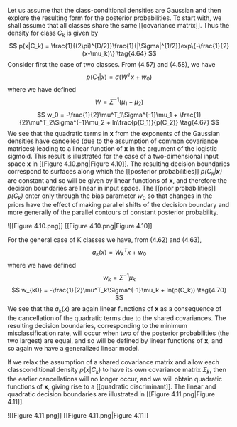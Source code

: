 Let us assume that the class-conditional densities are Gaussian and then explore the resulting form for the posterior probabilities. To start with, we shall assume that all classes share the same [[covariance matrix]]. Thus the density for class $C_k$ is given by
$$
p(x|C_k) = \frac{1}{(2\pi)^{D/2}}\frac{1}{|\Sigma|^{1/2}}exp\{-\frac{1}{2}(x-\mu_k)\}
\tag{4.64}
$$
Consider first the case of two classes. From (4.57) and (4.58), we have
$$
p(C_1|x) = \sigma(W^Tx + w_0)
\tag{4.65}
$$
where we have defined
$$
W = \Sigma^{-1}(\mu_1 - \mu_2)
\tag{4.66}
$$
$$
w_0 = -\frac{1}{2}\mu^T_1\Sigma^{-1}\mu_1 + \frac{1}{2}\mu^T_2\Sigma^{-1}\mu_2 + ln\frac{p(C_1)}{p(C_2)}
\tag{4.67}
$$
We see that the quadratic terms in **x** from the exponents of the Gaussian densities have cancelled (due to the assumption of common covariance matrices) leading to a linear function of **x** in the argument of the logistic sigmoid. This result is illustrated for the case of a two-dimensional input space **x** in [[Figure 4.10.png|Figure 4.10]]. The resulting decision boundaries correspond to surfaces along which the [[posterior probabilities]] *p($C_k$|**x**)* are constant and so will be given by linear functions of **x**, and therefore the decision boundaries are linear in input space. The [[prior probabilities]] *p($C_k$)* enter only through the bias parameter $w_0$ so that changes in the priors have the effect of making parallel shifts of the decision boundary and more generally of the parallel contours of constant posterior probability.

![[Figure 4.10.png]]
[[Figure 4.10.png|Figure 4.10]]

For the general case of K classes we have, from (4.62) and (4.63),
$$
a_k(x) = W^T_kx + w_0
\tag{4.68}
$$
where we have defined
$$
w_k = \Sigma^{-1}\mu_k
\tag{4.69}
$$
$$
w_{k0} = -\frac{1}{2}\mu^T_k\Sigma^{-1}\mu_k + ln(p(C_k))
\tag{4.70}
$$
We see that the $a_k(x)$ are again linear functions of **x** as a consequence of the cancellation of the quadratic terms due to the shared covariances. The resulting decision boundaries, corresponding to the minimum misclassification rate, will occur when two of the posterior probabilities (the two largest) are equal, and so will be defined by linear functions of **x**, and so again we have a generalized linear model.

If we relax the assumption of a shared covariance matrix and allow each classconditional density $p(x|C_k)$ to have its own covariance matrix $\Sigma_k$, then the earlier cancellations will no longer occur, and we will obtain quadratic functions of **x**, giving rise to a [[quadratic discriminant]]. The linear and quadratic decision boundaries are illustrated in [[Figure 4.11.png|Figure 4.11]].

![[Figure 4.11.png]]
[[Figure 4.11.png|Figure 4.11]]